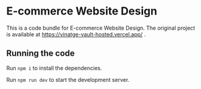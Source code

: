 
  # E-commerce Website Design

  This is a code bundle for E-commerce Website Design. The original project is available at https://vinatge-vault-hosted.vercel.app/ .
  

  ## Running the code

  Run `npm i` to install the dependencies.

  Run `npm run dev` to start the development server.
  

